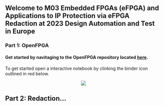 ## Welcome to M03 Embedded FPGAs (eFPGA) and Applications to IP Protection via eFPGA Redaction at 2023 Design Automation and Test in Europe

### Part 1: OpenFPGA

#### Get started by navitaging to the OpenFPGA repository located [here](https://github.com/lnis-uofu/OpenFPGA).

To get started open a interactive notebook by clinking the binder icon outlined in red below.

 <p align="center">
  <img src="/images/binder_link.png">
</p>


## Part 2: Redaction...

